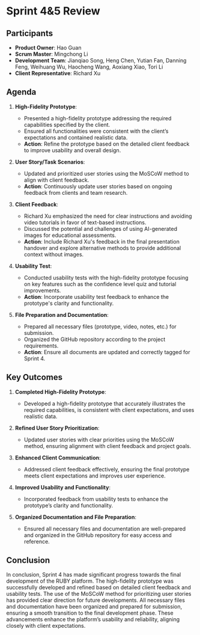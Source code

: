 # Sprint 4&5 Review

## Participants

- **Product Owner**: Hao Guan
- **Scrum Master**: Mingchong Li
- **Development Team**: Jianqiao Song, Heng Chen, Yutian Fan, Danning Feng, Weihuang Wu, Haocheng Wang, Aoxiang Xiao, Tori Li
- **Client Representative**: Richard Xu

## Agenda

1. **High-Fidelity Prototype**:
   - Presented a high-fidelity prototype addressing the required capabilities specified by the client.
   - Ensured all functionalities were consistent with the client’s expectations and contained realistic data.
   - **Action**: Refine the prototype based on the detailed client feedback to improve usability and overall design.

2. **User Story/Task Scenarios**:
   - Updated and prioritized user stories using the MoSCoW method to align with client feedback.
   - **Action**: Continuously update user stories based on ongoing feedback from clients and team research.

3. **Client Feedback**:
   - Richard Xu emphasized the need for clear instructions and avoiding video tutorials in favor of text-based instructions.
   - Discussed the potential and challenges of using AI-generated images for educational assessments.
   - **Action**: Include Richard Xu's feedback in the final presentation handover and explore alternative methods to provide additional context without images.

4. **Usability Test**:
   - Conducted usability tests with the high-fidelity prototype focusing on key features such as the confidence level quiz and tutorial improvements.
   - **Action**: Incorporate usability test feedback to enhance the prototype's clarity and functionality.

5. **File Preparation and Documentation**:
   - Prepared all necessary files (prototype, video, notes, etc.) for submission.
   - Organized the GitHub repository according to the project requirements.
   - **Action**: Ensure all documents are updated and correctly tagged for Sprint 4.

## Key Outcomes

1. **Completed High-Fidelity Prototype**:
   - Developed a high-fidelity prototype that accurately illustrates the required capabilities, is consistent with client expectations, and uses realistic data.

2. **Refined User Story Prioritization**:
   - Updated user stories with clear priorities using the MoSCoW method, ensuring alignment with client feedback and project goals.

3. **Enhanced Client Communication**:
   - Addressed client feedback effectively, ensuring the final prototype meets client expectations and improves user experience.

4. **Improved Usability and Functionality**:
   - Incorporated feedback from usability tests to enhance the prototype’s clarity and functionality.

5. **Organized Documentation and File Preparation**:
   - Ensured all necessary files and documentation are well-prepared and organized in the GitHub repository for easy access and reference.

## Conclusion

In conclusion, Sprint 4 has made significant progress towards the final development of the RUBY platform. The high-fidelity prototype was successfully developed and refined based on detailed client feedback and usability tests. The use of the MoSCoW method for prioritizing user stories has provided clear direction for future developments. All necessary files and documentation have been organized and prepared for submission, ensuring a smooth transition to the final development phase. These advancements enhance the platform’s usability and reliability, aligning closely with client expectations.

